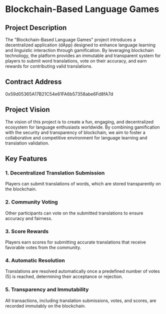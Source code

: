 # Blockchain-Based Language Games

## Project Description
The "Blockchain-Based Language Games" project introduces a decentralized application (dApp) designed to enhance language learning and linguistic interaction through gamification. By leveraging blockchain technology, the platform provides an immutable and transparent system for players to submit word translations, vote on their accuracy, and earn rewards for contributing valid translations.

## Contract Address
0x59d05365A17B21C54e61FA6b57358abe6Fd8fA7d

## Project Vision
The vision of this project is to create a fun, engaging, and decentralized ecosystem for language enthusiasts worldwide. By combining gamification with the security and transparency of blockchain, we aim to foster a collaborative and competitive environment for language learning and translation validation.

## Key Features

### 1. **Decentralized Translation Submission**
Players can submit translations of words, which are stored transparently on the blockchain.

### 2. **Community Voting**
Other participants can vote on the submitted translations to ensure accuracy and fairness.

### 3. **Score Rewards**
Players earn scores for submitting accurate translations that receive favorable votes from the community.

### 4. **Automatic Resolution**
Translations are resolved automatically once a predefined number of votes (5) is reached, determining their acceptance or rejection.

### 5. **Transparency and Immutability**
All transactions, including translation submissions, votes, and scores, are recorded immutably on the blockchain.


